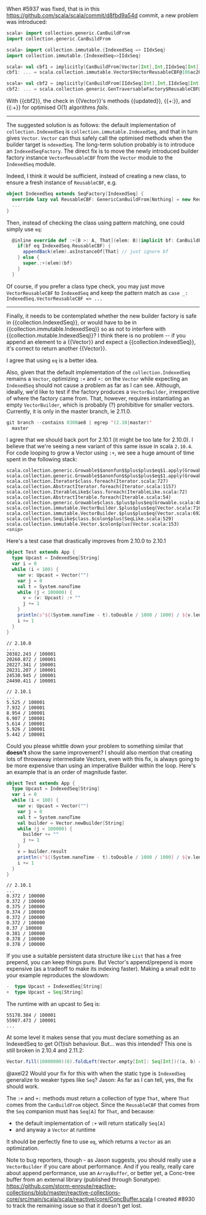 When #5937 was fixed, that is in this https://github.com/scala/scala/commit/d8fbd9a54d commit, a new problem was introduced:

```scala
scala> import collection.generic.CanBuildFrom
import collection.generic.CanBuildFrom

scala> import collection.immutable.{IndexedSeq => IIdxSeq}
import collection.immutable.{IndexedSeq=>IIdxSeq}

scala> val cbf1 = implicitly[CanBuildFrom[Vector[Int],Int,IIdxSeq[Int]]]
cbf1: ... = scala.collection.immutable.Vector$VectorReusableCBF@106ac20f

scala> val cbf2 = implicitly[CanBuildFrom[IIdxSeq[Int],Int,IIdxSeq[Int]]]
cbf2: ... = scala.collection.generic.GenTraversableFactory$ReusableCBF@583dfc8b
```

With {{cbf2}}, the check in {{Vector}}'s methods {{updated}}, {{\+:}}, and {{:+}} for optimised O(1) algorithms *fails*.

-----

The suggested solution is as follows: the default implementation of `collection.IndexedSeq` is `collection.immutable.IndexedSeq`, and that in turn gives `Vector`. `Vector` can thus safely call the optimised methods when the builder target is `ndexedSeq`. The long-term solution probably is to introduce an `IndexedSeqFactory`. The direct fix is to move the newly introduced builder factory instance `VectorReusableCBF` from the `Vector` module to the `IndexedSeq` module.

Indeed, I think it would be sufficient, instead of creating a new class, to ensure a fresh instance of `ReusableCBF`, e.g.

```scala
object IndexedSeq extends SeqFactory[IndexedSeq] {
  override lazy val ReusableCBF: GenericCanBuildFrom[Nothing] = new ReusableCBF // ensure a fresh instance
  ...
}
```

Then, instead of checking the class using pattern matching, one could simply use `eq`:

```scala
  @inline override def :+[B >: A, That](elem: B)(implicit bf: CanBuildFrom[Vector[A], B, That]): That = {
    if(bf eq IndexedSeq.ReusableCBF) {
      appendBack(elem).asInstanceOf[That] // just ignore bf
    } else {
      super.:+(elem)(bf)
    }
  }
```

Of course, if you prefer a class type check, you may just move `VectorReusableCBF` to `IndexedSeq` and keep the pattern match as `case _: IndexedSeq.VectorReusableCBF => ...`

-----

Finally, it needs to be contemplated whether the new builder factory is safe in {{collection.IndexedSeq}}, or would have to be in {{collection.immutable.IndexedSeq}} so as not to interfere with {{collection.mutable.IndexedSeq}}? I think there is no problem -- if you append an element to a {{Vector}} and expect a {{collection.IndexedSeq}}, it's correct to return another {{Vector}}.

I agree that using `eq` is a better idea.

Also, given that the default implementation of the `collection.IndexedSeq` remains a `Vector`, optimizing `:+` and `+:` on the `Vector` while expecting an `IndexedSeq` should not cause a problem as far as I can see.
Although, ideally, we'd like to test if the factory produces a `VectorBuilder`, irrespective of where the factory came from. That, however, requires instantiating an empty `VectorBuilder`, which is probably (?) prohibitive for smaller vectors.
Currently, it is only in the master branch, ie 2.11.0.

```scala
git branch --contains 0308ae8 | egrep '(2.10|master)'
  master
```

I agree that we should back port for 2.10.1 (it might be too late for 2.10.0).
I believe that we're seeing a new variant of this same issue in scala `2.10.4`. For code looping to grow a Vector using `:+`, we see a huge amount of time spent in the following stack:
```
scala.collection.generic.Growable$$anonfun$$plus$plus$eq$1.apply(Growable.scala:48)
scala.collection.generic.Growable$$anonfun$$plus$plus$eq$1.apply(Growable.scala:48)
scala.collection.Iterator$class.foreach(Iterator.scala:727)
scala.collection.AbstractIterator.foreach(Iterator.scala:1157)
scala.collection.IterableLike$class.foreach(IterableLike.scala:72)
scala.collection.AbstractIterable.foreach(Iterable.scala:54)
scala.collection.generic.Growable$class.$plus$plus$eq(Growable.scala:48)
scala.collection.immutable.VectorBuilder.$plus$plus$eq(Vector.scala:716)
scala.collection.immutable.VectorBuilder.$plus$plus$eq(Vector.scala:692)
scala.collection.SeqLike$class.$colon$plus(SeqLike.scala:529)
scala.collection.immutable.Vector.$colon$plus(Vector.scala:153)
<snip>
```
Here's a test case that drastically improves from 2.10.0 to 2.10.1

```scala
object Test extends App {
  type Upcast = IndexedSeq[String]
  var i = 0
  while (i < 100) {
    var v: Upcast = Vector("")
    var j = 0
    val t = System.nanoTime
    while (j < 100000) {
      v = (v: Upcast) :+ ""
      j += 1
    }
    println(s"${(System.nanoTime - t).toDouble / 1000 / 1000} / ${v.length}")
    i += 1
  }
}
```

```
// 2.10.0
...
20382.243 / 100001
20260.872 / 100001
20227.341 / 100001
20231.207 / 100001
24530.945 / 100001
24490.411 / 100001

// 2.10.1
...
5.525 / 100001
7.932 / 100001
8.954 / 100001
6.907 / 100001
5.614 / 100001
5.926 / 100001
5.442 / 100001
```

Could you please whittle down your problem to something similar that **doesn't** show the same improvement?
I should also mention that creating lots of throwaway intermediate Vectors, even with this fix, is always going to be more expensive than using an imperative Builder within the loop. Here's an example that is an order of magnitude faster.

```scala
object Test extends App {
  type Upcast = IndexedSeq[String]
  var i = 0
  while (i < 100) {
    var v: Upcast = Vector("")
    var j = 0
    val t = System.nanoTime
    val builder = Vector.newBuilder[String]
    while (j < 100000) {
      builder += ""
      j += 1
    }
    v = builder.result
    println(s"${(System.nanoTime - t).toDouble / 1000 / 1000} / ${v.length}")
    i += 1
  }
}
```


```
// 2.10.1
...
0.372 / 100000
0.372 / 100000
0.375 / 100000
0.374 / 100000
0.372 / 100000
0.372 / 100000
0.37 / 100000
0.381 / 100000
0.378 / 100000
0.378 / 100000
```

If you use a suitable persistent data structure like `List` that has a free prepend, you can keep things pure. But Vector's append/prepend is more expensive (as a tradeoff to make its indexing faster).
Making a small edit to your example reproduces the slowdown:
```scala
-  type Upcast = IndexedSeq[String]
+  type Upcast = Seq[String]
```

The runtime with an upcast to Seq is:
```
55178.384 / 100001
55987.473 / 100001
...
```

At some level it makes sense that you must declare something as an IndexedSeq to get O(1)ish behaviour. But... was this intended?
This one is still broken in 2.10.4 and 2.11.2:

```scala
Vector.fill(10000000)(0).foldLeft(Vector.empty[Int]: Seq[Int])((a, b) => a :+ b)
```
@axel22 Would your fix for this with when the static type is `IndexedSeq` generalize to weaker types like `Seq`?
Jason:
As far as I can tell, yes, the fix should work.

The ` :+ ` and ` +: ` methods must return a collection of type `That`, where `That` comes from the `CanBuildFrom` object.
Since the `ReusableCBF` that comes from the `Seq` companion must has `Seq[A]` for `That`, and because:

- the default implementation of `:+` will return statically `Seq[A]`
- and anyway a `Vector` at runtime

It should be perfectly fine to use `eq`, which returns a `Vector` as an optimization.

Note to bug reporters, though - as Jason suggests, you should really use a `VectorBuilder` if you care about performance. And if you really, really care about append performance, use an `ArrayBuffer`, or better yet, a Conc-tree buffer from an external library (published through Sonatype):
https://github.com/storm-enroute/reactive-collections/blob/master/reactive-collections-core/src/main/scala/scala/reactive/core/ConcBuffer.scala
I created #8930 to track the remaining issue so that it doesn't get lost.
